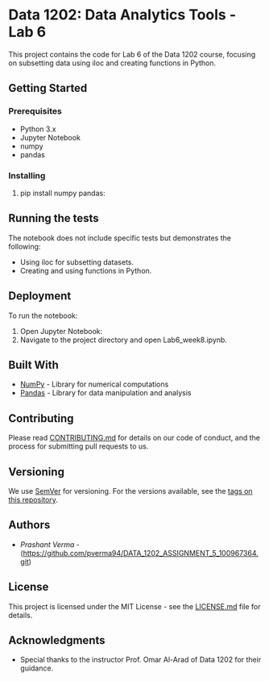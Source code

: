 # Data 1202: Data Analytics Tools - Lab 6

This project contains the code for Lab 6 of the Data 1202 course, focusing on subsetting data using iloc and creating functions in Python.

## Getting Started

### Prerequisites
- Python 3.x
- Jupyter Notebook
- numpy
- pandas

### Installing
1. pip install numpy pandas:
## Running the tests

The notebook does not include specific tests but demonstrates the following:
- Using iloc for subsetting datasets.
- Creating and using functions in Python.

## Deployment

To run the notebook:
1. Open Jupyter Notebook:
2. Navigate to the project directory and open Lab6_week8.ipynb.

## Built With

* [NumPy](https://numpy.org/) - Library for numerical computations
* [Pandas](https://pandas.pydata.org/) - Library for data manipulation and analysis

## Contributing

Please read [CONTRIBUTING.md](https://gist.github.com/PurpleBooth/b24679402957c63ec426) for details on our code of conduct, and the process for submitting pull requests to us.

## Versioning

We use [SemVer](http://semver.org/) for versioning. For the versions available, see the [tags on this repository](https://github.com/your/project/tags). 

## Authors

* *Prashant Verma* -(https://github.com/pverma94/DATA_1202_ASSIGNMENT_5_100967364.git)

## License

This project is licensed under the MIT License - see the [LICENSE.md](LICENSE.md) file for details.

## Acknowledgments

* Special thanks to the instructor Prof. Omar Al-Arad of Data 1202 for their guidance.
